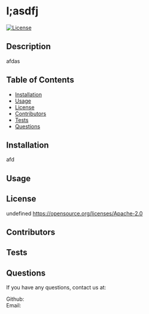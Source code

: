 # l;asdfj

  [![License](https://img.shields.io/badge/License-Apache_2.0-blue.svg)](https://opensource.org/licenses/Apache-2.0)

  ## Description
  afdas

  ## Table of Contents
  * [Installation](#installation)
  * [Usage](#usage)
  * [License](#license)
  * [Contributors](#contributors)
  * [Tests](#tests)
  * [Questions](#questions)
  
  ## Installation
  afd 

  ## Usage
  

  ## License 
  undefined 
  https://opensource.org/licenses/Apache-2.0

  ## Contributors
  

  ## Tests
  

  ## Questions
  If you have any questions, contact us at: <br />

  Github: [](https://github.com/) <br />
  Email: [](mailto:)

